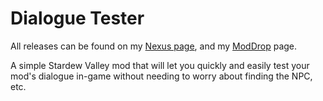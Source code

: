 ﻿# Dialogue Tester
All releases can be found on my [Nexus page](https://www.nexusmods.com/users/79440738?tab=user+files), and my [ModDrop](https://www.moddrop.com/stardew-valley/profile/251772/mods) page.

A simple Stardew Valley mod that will let you quickly and easily test your mod's dialogue in-game without needing to worry about finding the NPC, etc.